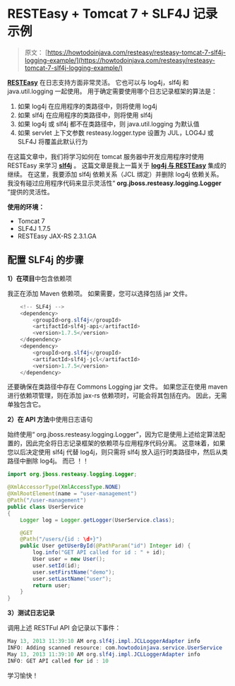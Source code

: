 # RESTEasy + Tomcat 7 + SLF4J 记录示例

> 原文： [https://howtodoinjava.com/resteasy/resteasy-tomcat-7-slf4j-logging-example/](https://howtodoinjava.com/resteasy/resteasy-tomcat-7-slf4j-logging-example/)

[**RESTEasy**](//howtodoinjava.com/restful-web-service/ "Resteasy tutorials") 在日志支持方面非常灵活。 它也可以与 log4j，slf4j 和 java.util.logging 一起使用。 用于确定需要使用哪个日志记录框架的算法是：

1.  如果 log4j 在应用程序的类路径中，则将使用 log4j
2.  如果 slf4j 在应用程序的类路径中，则将使用 slf4j
3.  如果 log4j 或 slf4j 都不在类路径中，则 java.util.logging 为默认值
4.  如果 servlet 上下文参数 resteasy.logger.type 设置为 JUL，LOG4J 或 SLF4J 将覆盖此默认行为

在这篇文章中，我们将学习如何在 tomcat 服务器中开发应用程序时使用 RESTEasy 来学习 [**slf4j**](http://www.slf4j.org/) 。 这篇文章是我上一篇关于 [**log4j 与 RESTEasy**](//howtodoinjava.com/log4j/resteasy-tomcat-7-log4j-logging-example/ "RESTEasy + Tomcat 7 + Log4j logging example") 集成的继续。 在这里，我要添加 slf4j 依赖关系（JCL 绑定）并删除 log4j 依赖关系。 我没有碰过应用程序代码来显示灵活性“ **org.jboss.resteasy.logging.Logger** ”提供的灵活性。

**使用的环境：**

*   Tomcat 7
*   SLF4J 1.7.5
*   RESTEasy JAX-RS 2.3.1.GA

## **配置 SLF4j** 的步骤

**1）在项目**中包含依赖项

我正在添加 Maven 依赖项。 如果需要，您可以选择包括 jar 文件。

```java
	<!-- SLF4j -->
	<dependency>
		<groupId>org.slf4j</groupId>
		<artifactId>slf4j-api</artifactId>
		<version>1.7.5</version>
	</dependency> 
	<dependency>
		<groupId>org.slf4j</groupId>
		<artifactId>slf4j-jcl</artifactId>
		<version>1.7.5</version>
	</dependency>

```

还要确保在类路径中存在 Commons Logging jar 文件。 如果您正在使用 maven 进行依赖项管理，则在添加 jax-rs 依赖项时，可能会将其包括在内。 因此，无需单独包含它。

**2）在 API 方法**中使用日志语句

始终使用“ org.jboss.resteasy.logging.Logger”，因为它是使用上述给定算法配置的，因此完全将日志记录框架的依赖项与应用程序代码分离。 这意味着，如果您以后决定使用 slf4j 代替 log4j，则只需将 slf4j 放入运行时类路径中，然后从类路径中删除 log4j。 而已 ！！

```java
import org.jboss.resteasy.logging.Logger;

@XmlAccessorType(XmlAccessType.NONE)
@XmlRootElement(name = "user-management")
@Path("/user-management")
public class UserService 
{
	Logger log = Logger.getLogger(UserService.class); 

	@GET
    @Path("/users/{id : \d+}")
    public User getUserById(@PathParam("id") Integer id) {
    	log.info("GET API called for id : " + id);
        User user = new User();
        user.setId(id);
        user.setFirstName("demo");
        user.setLastName("user");
        return user;
    }
}

```

**3）测试日志记录**

调用上述 RESTFul API 会记录以下事件：

```java
May 13, 2013 11:39:10 AM org.slf4j.impl.JCLLoggerAdapter info
INFO: Adding scanned resource: com.howtodoinjava.service.UserService
May 13, 2013 11:39:10 AM org.slf4j.impl.JCLLoggerAdapter info
INFO: GET API called for id : 10

```

学习愉快！
